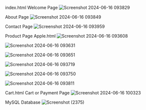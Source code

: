 index.html Welcome Page
![Screenshot 2024-06-16 093829](https://github.com/Shaileshssss/JuiceBar-/assets/108980657/24cf5b0b-463e-43d6-a29b-cf095a3ef13c)

About Page
![Screenshot 2024-06-16 093849](https://github.com/Shaileshssss/JuiceBar-/assets/108980657/a0d2f4f3-644d-4900-ba85-89c9dd1d7d6a)

Contact Page
![Screenshot 2024-06-16 093959](https://github.com/Shaileshssss/JuiceBar-/assets/108980657/c19a3a82-1123-4489-8a85-e39dd2c72ead)

Product Page
Apple.html
![Screenshot 2024-06-16 093608](https://github.com/Shaileshssss/JuiceBar-/assets/108980657/bbe339ce-dd64-4da1-bfc1-2420839c0815)

![Screenshot 2024-06-16 093631](https://github.com/Shaileshssss/JuiceBar-/assets/108980657/cc775a95-fdf2-4313-8f03-0f483aed4ef4)

![Screenshot 2024-06-16 093651](https://github.com/Shaileshssss/JuiceBar-/assets/108980657/d790a010-9540-4e42-8447-cdce7feca184)

![Screenshot 2024-06-16 093719](https://github.com/Shaileshssss/JuiceBar-/assets/108980657/5f13b6bf-b50b-4daf-a45d-5b4be2ca4ad8)

![Screenshot 2024-06-16 093750](https://github.com/Shaileshssss/JuiceBar-/assets/108980657/17a9a4b0-866c-4c1d-9907-a7df91771649)

![Screenshot 2024-06-16 093811](https://github.com/Shaileshssss/JuiceBar-/assets/108980657/66c0c8ee-04bd-478c-935d-ae1127e768a4)

Cart.html 
Cart or Payment Page
![Screenshot 2024-06-16 100323](https://github.com/Shaileshssss/JuiceBar-/assets/108980657/e9553f72-eac4-4a6c-bff4-cce7f6f7ef9c)


MySQL Database
![Screenshot (2375)](https://github.com/Shaileshssss/JuiceBar-/assets/108980657/02985aa1-955b-48c9-acd8-ffe21140879f)
